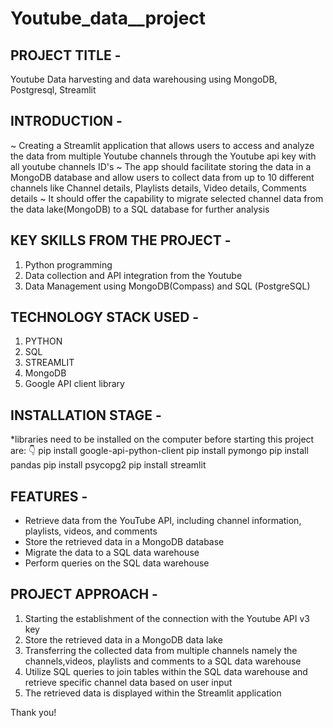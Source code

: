 # Youtube_data__project
PROJECT TITLE - 
---------------
Youtube Data harvesting and data warehousing using MongoDB, Postgresql, Streamlit

INTRODUCTION -
--------------
~ Creating a Streamlit application that allows users to access and analyze the data from multiple Youtube channels through the Youtube 
   api key with all youtube channels ID's
~ The app should facilitate storing the data in a MongoDB database and allow users to collect data from up to 10 different channels like    Channel details, Playlists details, Video details, Comments details
~ It should offer the capability to migrate selected channel data from the data lake(MongoDB) to a SQL database for further analysis

KEY SKILLS FROM THE PROJECT - 
-----------------------------
1. Python programming
2. Data collection and API integration from the Youtube
3. Data Management using MongoDB(Compass) and SQL (PostgreSQL)

TECHNOLOGY STACK USED -
-----------------------
1. PYTHON
2. SQL
3. STREAMLIT
4. MongoDB
5. Google API client library

INSTALLATION STAGE -
---------------------
*libraries need to be installed on the computer before starting this project are:
👇 
pip install google-api-python-client
pip install pymongo
pip install pandas
pip install psycopg2
pip install streamlit

FEATURES - 
-----------
* Retrieve data from the YouTube API, including channel information, playlists, videos, and comments
* Store the retrieved data in a MongoDB database
* Migrate the data to a SQL data warehouse
* Perform queries on the SQL data warehouse

PROJECT APPROACH -
------------------
1. Starting the establishment of the connection with the Youtube API v3 key
2. Store the retrieved data in a MongoDB data lake
3. Transferring the collected data from multiple channels namely the channels,videos, playlists and comments to a SQL data warehouse
4. Utilize SQL queries to join tables within the SQL data warehouse and retrieve specific channel data based on user input
5. The retrieved data is displayed within the Streamlit application

Thank you!
